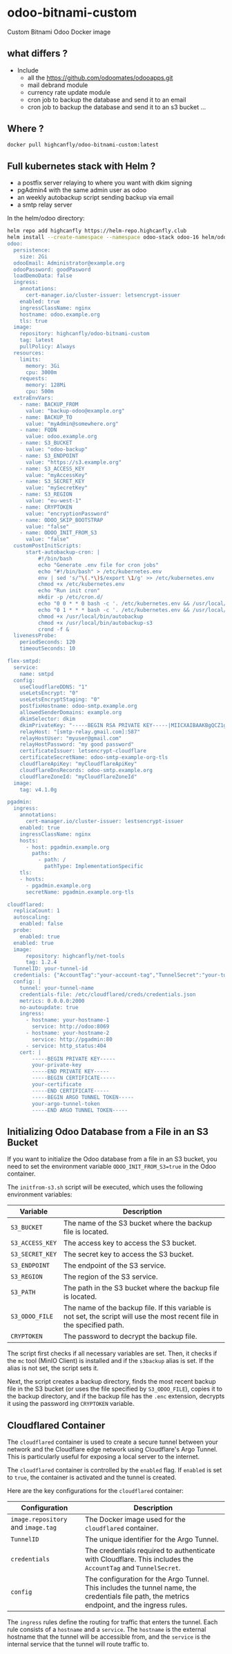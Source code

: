# odoo-bitnami-custom

Custom Bitnami Odoo Docker image

## what differs ?

- Include
  - all the <https://github.com/odoomates/odooapps.git>
  - mail debrand module
  - currency rate update module
  - cron job to backup the database and send it to an email
  - cron job to backup the database and send it to an s3 bucket
    …

## Where ?

```sh
docker pull highcanfly/odoo-bitnami-custom:latest
```

## Full kubernetes stack with Helm ?

- a postfix server relaying to where you want with dkim signing
- pgAdmin4 with the same admin user as odoo
- an weekly autobackup script sending backup via email  
- a smtp relay server
  
In the helm/odoo directory:

```sh
helm repo add highcanfly https://helm-repo.highcanfly.club
helm install --create-namespace --namespace odoo-stack odoo-16 helm/odoo --values - << EOF
odoo:
  persistence:
    size: 2Gi
  odooEmail: Administrator@example.org
  odooPassword: goodPasword
  loadDemoData: false
  ingress:
    annotations:
      cert-manager.io/cluster-issuer: letsencrypt-issuer
    enabled: true
    ingressClassName: nginx
    hostname: odoo.example.org
    tls: true
  image:
    repository: highcanfly/odoo-bitnami-custom
    tag: latest
    pullPolicy: Always
  resources:
    limits:
      memory: 3Gi
      cpu: 3000m
    requests:
      memory: 128Mi
      cpu: 500m
  extraEnvVars:
    - name: BACKUP_FROM
      value: "backup-odoo@example.org"
    - name: BACKUP_TO
      value: "myAdmin@somewhere.org"
    - name: FQDN
      value: odoo.example.org
    - name: S3_BUCKET
      value: "odoo-backup"
    - name: S3_ENDPOINT
      value: "https://s3.example.org"
    - name: S3_ACCESS_KEY
      value: "myAccessKey"
    - name: S3_SECRET_KEY
      value: "mySecretKey"
    - name: S3_REGION
      value: "eu-west-1"
    - name: CRYPTOKEN
      value: "encryptionPassword"
    - name: ODOO_SKIP_BOOTSTRAP
      value: "false"
    - name: ODOO_INIT_FROM_S3
      value: "false"
  customPostInitScripts:
      start-autobackup-cron: |
          #!/bin/bash
          echo "Generate .env file for cron jobs"
          echo "#!/bin/bash" > /etc/kubernetes.env
          env | sed 's/^\(.*\)$/export \1/g' >> /etc/kubernetes.env
          chmod +x /etc/kubernetes.env
          echo "Run init cron"
          mkdir -p /etc/cron.d/
          echo "0 0 * * 0 bash -c '. /etc/kubernetes.env && /usr/local/bin/autobackup'" > /etc/cron.d/autobackup
          echo "0 1 * * * bash -c '. /etc/kubernetes.env && /usr/local/bin/autobackup-s3'" > /etc/cron.d/autobackup-s3
          chmod +x /usr/local/bin/autobackup
          chmod +x /usr/local/bin/autobackup-s3
          crond -f &
  livenessProbe:
    periodSeconds: 120
    timeoutSeconds: 10

flex-smtpd:
  service:
    name: smtpd
  config:
    useCloudflareDDNS: "1"
    useLetsEncrypt: "0"
    useLetsEncryptStaging: "0"
    postfixHostname: odoo-smtp.example.org
    allowedSenderDomains: example.org
    dkimSelector: dkim
    dkimPrivateKey: "-----BEGIN RSA PRIVATE KEY-----|MIICXAIBAAKBgQCZ1gNzg0yOP3U1XFAW2zVw8P96A848CtmoldTd0XhkOJgMyu0M|t7xC0TAp4wrpqZHVyZLekDPZUHPECsRm/Qp1tiMArKIHlaeBrPYDOgAkzTHQEmfW|5AMll34YukUViaZxuhuD8ErdLWlwEhJJqDf8lpqL8iNPsXQ2OYcIRQcigQIDAQAB|AoGAEti6UYOLdH3nwSLPGQ3ADVcpJWyj7o0xv0qj6o0IH9cjIaYWxpEX+mOgb/FF|2/yPRk7MtIGcKIqHtEPRbgCgMDu3VipWzK34blZ/2Eb/Rrn00kfhkA2N7PXJObBh|u2RKRiMzYkmnZ18LeJW1f8L/qgO42UEqzasu19Dugv021wUCQQD5sM1MYyUNg2PX|KY8tfV+0KJ4ZfmUzpdbEG0Za2AxnyD7NgZJ4579FWVxhKZsNYpLzL/gjuYOWBCA4|Wpw2cWrTAkEAnbkltTf/TIOBQMPaBTEPGBgDjt6Krr0zKMQ+0v5XFshogb1yZ96K|ZRYtvCEqjjnIzQ/NnLxJmsy9+phKJARA2wJBAMJnp9B7uROmYwvZLcMLRIJuxXmv|8Xee/XI+ki6U3EPJoyw6YCKGvWNvSf/Udwaa4zM4/AhEnnEk0TlPQyUYdUUCQDq9|FCz8MMj3BLDw/4YFckCf2NthR7ax4ZaiF1+OtzJV6o2+1xeVymbBLsEsfOPA42Zz|Jzji6mqLK4ljI+Fr8BcCQGus3D0lshbU1TF5A13kmm/kFdo+eaRGLnEiLvNqkRCk|n8VRc/pH4OD3vaSuKYDYRMRyj6Asl+q6zMGydCpeSxY=|-----END RSA PRIVATE KEY-----"
    relayHost: "[smtp-relay.gmail.com]:587"
    relayHostUser: "myuser@gmail.com"
    relayHostPassword: "my good password"
    certificateIssuer: letsencrypt-cloudflare
    certificateSecretName: odoo-smtp-example-org-tls
    cloudflareApiKey: "myCloudflareApiKey"
    cloudflareDnsRecords: odoo-smtp.example.org
    cloudflareZoneId: "myCloudflareZoneId"
  image:
    tag: v4.1.0g

pgadmin:
  ingress:
    annotations:
      cert-manager.io/cluster-issuer: lestsencrypt-issuer
    enabled: true
    ingressClassName: nginx
    hosts:
      - host: pgadmin.example.org
        paths:
          - path: /
            pathType: ImplementationSpecific
    tls:
    - hosts:
      - pgadmin.example.org
      secretName: pgadmin.example.org-tls

cloudflared:
  replicaCount: 1
  autoscaling:
    enabled: false
  probe:
    enabled: true
  enabled: true
  image:
      repository: highcanfly/net-tools
      tag: 1.2.4
  TunnelID: your-tunnel-id
  credentials: {"AccountTag":"your-account-tag","TunnelSecret":"your-tunnel-secret","TunnelID":"your-tunnel-id"}
  config: |
    tunnel: your-tunnel-name
    credentials-file: /etc/cloudflared/creds/credentials.json
    metrics: 0.0.0.0:2000
    no-autoupdate: true
    ingress:
      - hostname: your-hostname-1
        service: http://odoo:8069
      - hostname: your-hostname-2
        service: http://pgadmin:80
      - service: http_status:404
    cert: |
        -----BEGIN PRIVATE KEY-----
        your-private-key
        -----END PRIVATE KEY-----
        -----BEGIN CERTIFICATE-----
        your-certificate
        -----END CERTIFICATE-----
        -----BEGIN ARGO TUNNEL TOKEN-----
        your-argo-tunnel-token
        -----END ARGO TUNNEL TOKEN-----
```

## Initializing Odoo Database from a File in an S3 Bucket

If you want to initialize the Odoo database from a file in an S3 bucket, you need to set the environment variable `ODOO_INIT_FROM_S3=true` in the Odoo container.

The `initfrom-s3.sh` script will be executed, which uses the following environment variables:

| Variable | Description |
| --- | --- |
| `S3_BUCKET` | The name of the S3 bucket where the backup file is located. |
| `S3_ACCESS_KEY` | The access key to access the S3 bucket. |
| `S3_SECRET_KEY` | The secret key to access the S3 bucket. |
| `S3_ENDPOINT` | The endpoint of the S3 service. |
| `S3_REGION` | The region of the S3 service. |
| `S3_PATH` | The path in the S3 bucket where the backup file is located. |
| `S3_ODOO_FILE` | The name of the backup file. If this variable is not set, the script will use the most recent file in the specified path. |
| `CRYPTOKEN` | The password to decrypt the backup file. |

The script first checks if all necessary variables are set. Then, it checks if the `mc` tool (MinIO Client) is installed and if the `s3backup` alias is set. If the alias is not set, the script sets it.

Next, the script creates a backup directory, finds the most recent backup file in the S3 bucket (or uses the file specified by `S3_ODOO_FILE`), copies it to the backup directory, and if the backup file has the `.enc` extension, decrypts it using the password ing `CRYPTOKEN` variable.

## Cloudflared Container

The `cloudflared` container is used to create a secure tunnel between your network and the Cloudflare edge network using Cloudflare's Argo Tunnel. This is particularly useful for exposing a local server to the internet.

The `cloudflared` container is controlled by the `enabled` flag. If `enabled` is set to `true`, the container is activated and the tunnel is created.

Here are the key configurations for the `cloudflared` container:

| Configuration | Description |
| --- | --- |
| `image.repository` and `image.tag` | The Docker image used for the `cloudflared` container. |
| `TunnelID` | The unique identifier for the Argo Tunnel. |
| `credentials` | The credentials required to authenticate with Cloudflare. This includes the `AccountTag` and `TunnelSecret`. |
| `config` | The configuration for the Argo Tunnel. This includes the tunnel name, the credentials file path, the metrics endpoint, and the ingress rules. |

The `ingress` rules define the routing for traffic that enters the tunnel. Each rule consists of a `hostname` and a `service`. The `hostname` is the external hostname that the tunnel will be accessible from, and the `service` is the internal service that the tunnel will route traffic to.
